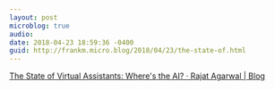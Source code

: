 ```yaml
---
layout: post
microblog: true
audio: 
date: 2018-04-23 18:59:36 -0400
guid: http://frankm.micro.blog/2018/04/23/the-state-of.html
---
```

 [The State of Virtual Assistants: Where's the AI? · Rajat Agarwal | Blog](https://rajat503.github.io/blog/post/virtual-assistants/)

